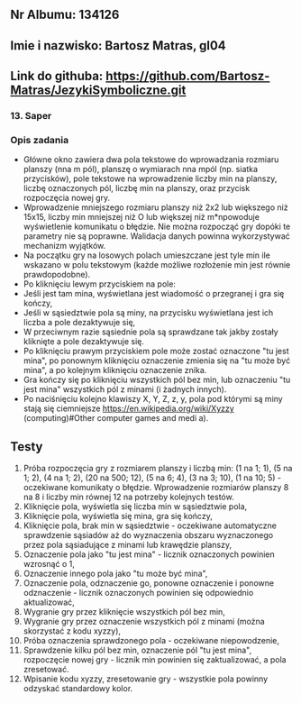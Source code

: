 ## Nr Albumu: 134126
## Imie i nazwisko: Bartosz Matras, gl04
## Link do githuba:  https://github.com/Bartosz-Matras/JezykiSymboliczne.git
### 13. Saper
### Opis zadania
* Główne okno zawiera dwa pola tekstowe do wprowadzania rozmiaru planszy (nna m pól), planszę o wymiarach nna mpól (np. siatka przycisków), pole tekstowe na wprowadzenie liczby min na planszy, liczbę oznaczonych pól, liczbę min na planszy, oraz przycisk rozpoczęcia nowej gry.
* Wprowadzenie mniejszego rozmiaru planszy niż 2x2 lub większego niż 15x15, liczby min mniejszej niż O lub większej niż m*npowoduje wyświetlenie komunikatu o błędzie. Nie można rozpocząć gry dopóki te parametry nie są poprawne. Walidacja danych powinna wykorzystywać mechanizm wyjątków.
* Na początku gry na losowych polach umieszczane jest tyle min ile wskazano w polu tekstowym (każde możliwe rozłożenie min jest równie prawdopodobne).
* Po kliknięciu lewym przyciskiem na pole:
* Jeśli jest tam mina, wyświetlana jest wiadomość o przegranej i gra się kończy,
* Jeśli w sąsiedztwie pola są miny, na przycisku wyświetlana jest ich liczba a pole dezaktywuje się,
* W przeciwnym razie sąsiednie pola są sprawdzane tak jakby zostały kliknięte a pole dezaktywuje się.
* Po kliknięciu prawym przyciskiem pole może zostać oznaczone "tu jest mina", po ponownym kliknięciu oznaczenie zmienia się na "tu może być mina", a po kolejnym kliknięciu oznaczenie znika.
* Gra kończy się po kliknięciu wszystkich pól bez min, lub oznaczeniu "tu jest mina" wszystkich pól z minami (i żadnych innych).
* Po naciśnięciu kolejno klawiszy X, Y, Z, z, y, pola pod którymi są miny stają się ciemniejsze https://en.wikipedia.org/wiki/Xyzzy (computing)#Other computer games and medi a).
## Testy
1. Próba rozpoczęcia gry z rozmiarem planszy i liczbą min: (1 na 1; 1), (5 na 1; 2), (4 na 1; 2), (20 na 500; 12), (5 na 6; 4), (3 na 3; 10), (1 na 10; 5) - oczekiwane komunikaty o błędzie. Wprowadzenie rozmiarów planszy 8 na 8 i liczby min równej 12 na potrzeby kolejnych testów.
2. Kliknięcie pola, wyświetla się liczba min w sąsiedztwie pola,
3. Kliknięcie pola, wyświetla się mina, gra się kończy,
4. Kliknięcie pola, brak min w sąsiedztwie - oczekiwane automatyczne sprawdzenie sąsiadów aż do wyznaczenia obszaru wyznaczonego przez pola sąsiadujące z minami lub krawędzie planszy,
5. Oznaczenie pola jako "tu jest mina" - licznik oznaczonych powinien wzrosnąć o 1,
6. Oznaczenie innego pola jako "tu może być mina",
7. Oznaczenie pola, odznaczenie go, ponowne oznaczenie i ponowne odznaczenie - licznik oznaczonych powinien się odpowiednio aktualizować,
8. Wygranie gry przez kliknięcie wszystkich pól bez min,
9. Wygranie gry przez oznaczenie wszystkich pól z minami (można skorzystać z kodu xyzzy),
10. Próba oznaczenia sprawdzonego pola - oczekiwane niepowodzenie,
11. Sprawdzenie kilku pól bez min, oznaczenie pól "tu jest mina", rozpoczęcie nowej gry - licznik min powinien się zaktualizować, a pola zresetować.
12. Wpisanie kodu xyzzy, zresetowanie gry - wszystkie pola powinny odzyskać standardowy kolor.
